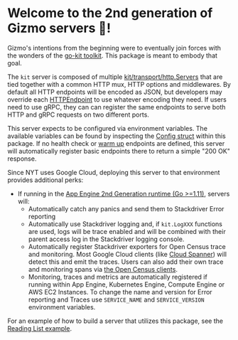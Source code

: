 # Welcome to the 2nd generation of Gizmo servers 🚀!

Gizmo's intentions from the beginning were to eventually join forces with the wonders of the [go-kit toolkit](https://github.com/go-kit/kit). This package is meant to embody that goal.

The `kit` server is composed of multiple [kit/transport/http.Servers](https://godoc.org/github.com/go-kit/kit/transport/http#Server) that are tied together with a common HTTP mux, HTTP options and middlewares. By default all HTTP endpoints will be encoded as JSON, but developers may override each [HTTPEndpoint](https://godoc.org/github.com/NYTimes/gizmo/server/kit#HTTPEndpoint) to use whatever encoding they need. If users need to use gRPC, they can can register the same endpoints to serve both HTTP and gRPC requests on two different ports.

This server expects to be configured via environment variables. The available variables can be found by inspecting the [Config struct](https://godoc.org/github.com/NYTimes/gizmo/server/kit#Config) within this package. If no health check or [warm up](https://cloud.google.com/appengine/docs/standard/go111/how-instances-are-managed#warmup_requests) endpoints are defined, this server will automatically register basic endpoints there to return a simple "200 OK" response.

Since NYT uses Google Cloud, deploying this server to that environment provides additional perks:

* If running in the [App Engine 2nd Generation runtime (Go >=1.11)](https://cloud.google.com/appengine/docs/standard/go111/), servers will:
  * Automatically catch any panics and send them to Stackdriver Error reporting
  * Automatically use Stackdriver logging and, if `kit.LogXXX` functions are used, logs will be trace enabled and will be combined with their parent access log in the Stackdriver logging console.
  * Automatically register Stackdriver exporters for Open Census trace and monitoring. Most Google Cloud clients (like [Cloud Spanner](https://godoc.org/cloud.google.com/go/spanner)) will detect this and emit the traces. Users can also add their own trace and monitoring spans via [the Open Census clients](https://godoc.org/go.opencensus.io/trace#example-StartSpan).
  * Monitoring, traces and metrics are automatically registered if running within App Engine, Kubernetes Engine, Compute Engine or AWS EC2 Instances. To change the name and version for Error reporting and Traces use `SERVICE_NAME` and `SERVICE_VERSION` environment variables.


For an example of how to build a server that utilizes this package, see the [Reading List example](https://github.com/NYTimes/gizmo/tree/master/examples/servers/reading-list#the-reading-list-example).
